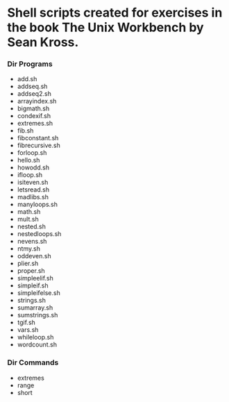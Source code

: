 # Shell scripts created for exercises in the book The Unix Workbench by Sean Kross.

### Dir Programs

- add.sh
- addseq.sh
- addseq2.sh
- arrayindex.sh
- bigmath.sh
- condexif.sh
- extremes.sh
- fib.sh
- fibconstant.sh
- fibrecursive.sh
- forloop.sh
- hello.sh
- howodd.sh
- ifloop.sh
- isiteven.sh
- letsread.sh
- madlibs.sh
- manyloops.sh
- math.sh
- mult.sh
- nested.sh
- nestedloops.sh
- nevens.sh
- ntmy.sh
- oddeven.sh
- plier.sh
- proper.sh
- simpleelif.sh
- simpleif.sh
- simpleifelse.sh
- strings.sh
- sumarray.sh
- sumstrings.sh
- tgif.sh
- vars.sh
- whileloop.sh
- wordcount.sh

### Dir Commands

- extremes
- range
- short
